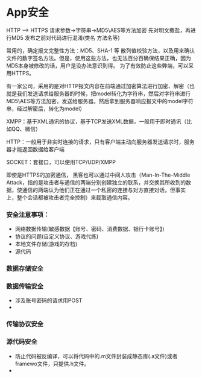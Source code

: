 # App安全


HTTP --> HTTPS
请求参数->字符串->MD5\AES等方法加密
先对明文撒盐，再进行MD5
发布之前对代码进行混淆(类名 方法名等)



常用的，确定报文完整性方法：MD5、SHA-1 等 散列值校验方法，以及用来确认文件的数字签名方法。但是，使用这些方法，也无法百分百确保结果正确，因为MD5本身被修改的话，用户是没办法意识到得。
为了有效防止这些弊端，可以采用HTTPS。

有一家公司，采用的是对HTTP报文内容在前端通过加密算法进行加密、解密（也就是我们发送请求给服务器的时候，把model转化为字符串，然后对字符串进行MD5\AES等方法加密，发送给服务器。然后拿到服务器响应报文中的model字符串，经过解密后，转化为model）

XMPP：基于XML通讯的协议，基于TCP发送XML数据，一般用于即时通讯（比如QQ、微信）

HTTP：一般用于非实时连接的请求，只有客户端主动向服务器发送请求时，服务器才能返回数据给客户端

SOCKET：套接口，可以使用TCP/UDP/XMPP

即使是HTTPS的加密通信， 黑客也可以通过中间人攻击（Man-In-The-Middle Attack，指的是攻击者与通信的两端分别创建独立的联系，并交换其所收到的数据，使通信的两端认为他们正在通过一个私密的连接与对方直接对话，但事实 上，整个会话都被攻击者完全控制）来截取通信内容。

### 安全注意事项：
- 网络数据传输(敏感数据【账号、密码、消费数据、银行卡账号】)
- 协议的问题(自定义协议、游戏代练)
- 本地文件存储(游戏的存档)
- 源代码



### 数据存储安全

### 数据传输安全
- 涉及账号密码的请求用POST
- 

### 传输协议安全

### 源代码安全
- 防止代码被反编译，可以将代码中的.m文件封装成静态库(.a文件)或者framewo文件，只提供.h文件。
- 